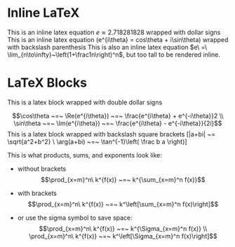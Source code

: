# Inline LaTeX

This is an inline latex equation $e \approx 2.718281828$ wrapped with dollar signs
This is an inline latex equation \(e^{i\theta} = cos\theta + i\sin\theta\) wrapped with backslash parenthesis
This is also an inline latex equation $e\ =\ \lim_{n\to\infty}~\left(1+\frac1n\right)^n$, but too tall to be rendered inline.

# LaTeX Blocks

This is a latex block wrapped with double dollar signs

$$\cos\theta ~=~ \Re(e^{i\theta})
~=~ \frac{e^{i\theta} + e^{-i\theta}}2 \\
\sin\theta ~=~ \Im(e^{i\theta})
~=~ \frac{e^{i\theta} - e^{-i\theta}}{2i}$$
This is a latex block wrapped with backslash square brackets
\[|a+bi| ~= \sqrt{a^2+b^2} \\
\arg(a+bi) ~=~ \tan^{-1}\left( \frac b a \right)\]

This is what products, sums, and exponents look like:

- without brackets
$$\prod_{x=m}^n\ k^{f(x)}
~=~ k^{\sum_{x=m}^n f(x)}$$

- with brackets
$$\prod_{x=m}^n\ k^{f(x)}
~=~ k^\left[\sum_{x=m}^n f(x)\right]$$

- or use the sigma symbol to save space:
$$\prod_{x=m}^n\ k^{f(x)}
~=~ k^{\Sigma_{x=m}^n f(x)} \\
\prod_{x=m}^n\ k^{f(x)}
~=~ k^\left[\Sigma_{x=m}^n f(x)\right]$$
